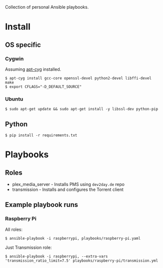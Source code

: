 Collection of personal Ansible playbooks.

# Install
## OS specific
### Cygwin
Assuming [apt-cyg](https://github.com/transcode-open/apt-cyg) installed.

    $ apt-cyg install gcc-core openssl-devel python2-devel libffi-devel make
    $ export CFLAGS="-D_DEFAULT_SOURCE"

### Ubuntu
    $ sudo apt-get update && sudo apt-get install -y libssl-dev python-pip

## Python
    $ pip install -r requirements.txt

# Playbooks
## Roles
* plex_media_server - Installs PMS using `dev2day.de` repo
* transmission - Installs and configures the Torrent client

## Example playbook runs
### Raspberry Pi
All roles:

    $ ansible-playbook -i raspberrypi, playbooks/raspberry-pi.yaml 

Just Transmission role:

    $ ansible-playbook -i raspberrypi, --extra-vars 'transmission_ratio_limit=7.5' playbooks/raspberry-pi/transmission.yml
